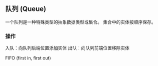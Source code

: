 ## 队列 (Queue)

一个队列是一种特殊类型的抽象数据类型或集合。
集合中的实体按顺序保存。

### 操作

入队：向队列后端位置添加实体
出队：向队列前端位置移除实体

FIFO (first in, first out)
